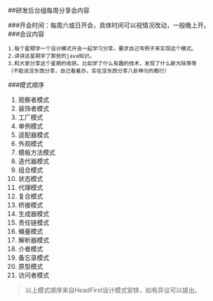 ##研发后台组每周分享会内容  

###开会时间：每周六或日开会，具体时间可以视情况改动，一般晚上开。  
###会议内容  
 >  
    1.每个星期学一个设计模式开会一起学习分享。要求自己写例子来实现这个模式。  
    2.讲讲这星期学了那些的java知识。  
    3.和大家分享这个星期的收获。比如学了什么有趣的技术，发现了什么新大陆等等
    （不能说没东西分享，自己看着办，实在没东西分享八卦神马的都行）    
    
###模式顺序  
1. 观察者模式  
2. 装饰者模式  
3. 工厂模式  
4. 单例模式  
5. 适配器模式  
6. 外观模式  
7. 模板方法模式  
8. 迭代器模式  
9. 组合模式  
10. 状态模式  
11. 代理模式  
12. 复合模式  
13. 桥接模式  
14. 生成器模式  
15. 责任链模式  
16. 蝇量模式  
17. 解析器模式  
18. 介者模式  
19. 备忘录模式  
20. 原型模式  
21. 访问者模式  
  
 > 以上模式顺序来自HeadFirst设计模式安排，如有异议可以提出。